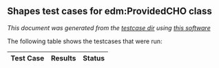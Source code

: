 
## Shapes test cases for edm:ProvidedCHO class
_This document was generated from the [testcase dir](/shapes-edm/src/test/resources/etc/edm/data/external) using [this software](/shapes-doc)_

The following table shows the testcases that were run:

| Test Case | Results | Status |
| --- | --- | --- |
